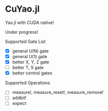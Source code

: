 # CuYao.jl

Yao.jl with CUDA native!

Under progress!

Supported Gate List
- [x] general U(N) gate
- [x] general U(1) gate
- [x] better X, Y, Z gate
- [ ] better T, S gate
- [x] better control gates

Supported Operations
- [ ] measure!, measure_reset!, measure_remove!
- [ ] addbit!
- [ ] expect
